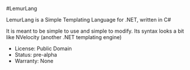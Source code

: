 #LemurLang

LemurLang is a Simple Templating Language for .NET, written in C#

It is meant to be simple to use and simple to modify.
Its syntax looks a bit like NVelocity (another .NET templating engine)

* License: Public Domain
* Status: pre-alpha
* Warranty: None